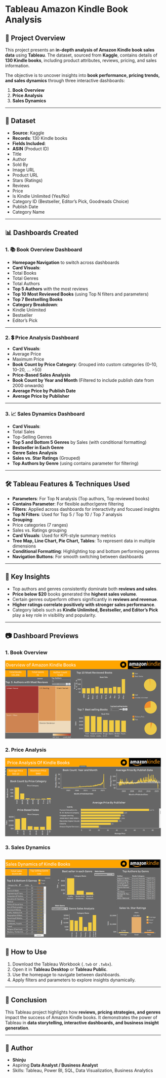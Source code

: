 # Tableau Amazon Kindle Book Analysis

## 📌 Project Overview
This project presents an **in-depth analysis of Amazon Kindle book sales data** using **Tableau**.
The dataset, sourced from **Kaggle**, contains details of **130 Kindle books**, including product attributes, reviews, pricing, and sales information.

The objective is to uncover insights into **book performance, pricing trends, and sales dynamics** through three interactive dashboards:
1. **Book Overview**
2. **Price Analysis**
3. **Sales Dynamics**

---

## 📂 Dataset
- **Source**: Kaggle
- **Records**: 130 Kindle books
- **Fields Included**:
- **ASIN** (Product ID)
- Title
- Author
- Sold By
- Image URL
- Product URL
- Stars (Ratings)
- Reviews
- Price
- Is Kindle Unlimited (Yes/No)
- Category ID (Bestseller, Editor’s Pick, Goodreads Choice)
- Publish Date
- Category Name

---

## 📊 Dashboards Created

### 1. 📚 Book Overview Dashboard
- **Homepage Navigation** to switch across dashboards
- **Card Visuals**:
- Total Books
- Total Genres
- Total Authors
- **Top 5 Authors** with the most reviews
- **Top 10 Most Reviewed Books** (using Top N filters and parameters)
- **Top 7 Bestselling Books**
- **Category Breakdown**:
- Kindle Unlimited
- Bestseller
- Editor’s Pick

---

### 2. 💲 Price Analysis Dashboard
- **Card Visuals**:
- Average Price
- Maximum Price
- **Book Count by Price Category**: Grouped into custom categories (0–10, 10–20, … >50)
- **Price-Based Sales Analysis**
- **Book Count by Year and Month** (Filtered to include publish date from 2000 onwards)
- **Average Price by Publish Date**
- **Average Price by Publisher**

---

### 3. 📈 Sales Dynamics Dashboard
- **Card Visuals**:
- Total Sales
- Top-Selling Genres
- **Top 5 and Bottom 5 Genres** by Sales (with conditional formatting)
- **Bestseller in Each Genre**
- **Genre Sales Analysis**
- **Sales vs. Star Ratings** (Grouped)
- **Top Authors by Genre** (using contains parameter for filtering)

---

## 🛠️ Tableau Features & Techniques Used
- **Parameters**: For Top N analysis (Top authors, Top reviewed books)
- **Contains Parameter**: For flexible author/genre filtering
- **Filters**: Applied across dashboards for interactivity and focused insights
- **Top N Filters**: Used for Top 5 / Top 10 / Top 7 analysis
- **Grouping**:
- Price categories (7 ranges)
- Sales vs. Ratings grouping
- **Card Visuals**: Used for KPI-style summary metrics
- **Tree Map, Line Chart, Pie Chart, Tables**: To represent data in multiple dimensions
- **Conditional Formatting**: Highlighting top and bottom performing genres
- **Navigation Buttons**: For smooth switching between dashboards

---

## 🔑 Key Insights
- Top authors and genres consistently dominate both **reviews and sales**.
- **Price below $20** books generated the **highest sales volume**.
- Certain genres outperform others significantly in **reviews and revenue**.
- **Higher ratings correlate positively with stronger sales performance**.
- Category labels such as **Kindle Unlimited, Bestseller, and Editor’s Pick** play a key role in visibility and popularity.

---

## 📷 Dashboard Previews

### 1. Book Overview
![Book Overview](Book%20Analysis.png)

### 2. Price Analysis
![Price Analysis](Price%20Analysis.png)

### 3. Sales Dynamics
![Sales Dynamics](Sales%20Dynamics.png)
---

## 🚀 How to Use
1. Download the Tableau Workbook (`.twb` or `.twbx`).
2. Open it in **Tableau Desktop** or **Tableau Public**.
3. Use the homepage to navigate between dashboards.
4. Apply filters and parameters to explore insights dynamically.

---

## 📌 Conclusion
This Tableau project highlights how **reviews, pricing strategies, and genres** impact the success of Amazon Kindle books.
It demonstrates the power of Tableau in **data storytelling, interactive dashboards, and business insight generation**.

---

## 📝 Author
- **Shinju**
- Aspiring **Data Analyst / Business Analyst**
- Skills: Tableau, Power BI, SQL, Data Visualization, Business Analytics
